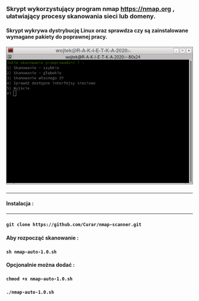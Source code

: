 ### Skrypt wykorzystujący program nmap https://nmap.org , ułatwiający procesy skanowania sieci lub domeny.
####
#### Skrypt wykrywa dystrybucję Linux oraz sprawdza czy są zainstalowane wymagane pakiety do poprawnej pracy.
####
![GitHub Logo](/image/nmap-auto-1.0.sh.png)
####
***
#### Instalacja :
***
#### `git clone https://github.com/Curar/nmap-scanner.git`
#### Aby rozpocząć skanowanie :
#### `sh nmap-auto-1.0.sh`
#### Opcjonalnie można dodać :
#### `chmod +x nmap-auto-1.0.sh`
#### `./nmap-auto-1.0.sh`
